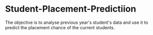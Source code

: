 # Student-Placement-Predictiion
The objective is to analyse previous year's student's data and use it to predict the placement chance of the current students.
